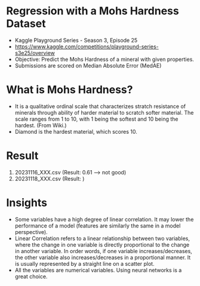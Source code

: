 # Regression with a Mohs Hardness Dataset
* Kaggle Playground Series - Season 3, Episode 25
* https://www.kaggle.com/competitions/playground-series-s3e25/overview
* Objective: Predict the Mohs Hardness of a mineral with given properties.
* Submissions are scored on Median Absolute Error (MedAE)

# What is Mohs Hardness?
* It is a qualitative ordinal scale that characterizes stratch resistance of minerals through ability of harder material to scratch softer material. The scale ranges from 1 to 10, with 1 being the softest and 10 being the hardest. (From Wiki.)
* Diamond is the hardest material, which scores 10. 

# Result
1. 20231116_XXX.csv (Result: 0.61 --> not good)
2. 20231118_XXX.csv (Result: )

# Insights
* Some variables have a high degree of linear correlation. It may lower the performance of a model (features are similarly the same in a model perspective).
* Linear Correlation refers to a linear relationship between two variables, where the change in one variable is directly proportional to the change in another variable. In order words, if one variable increases/decreases, the other variable also increases/decreases in a proportional manner. It is usually represented by a straight line on a scatter plot.
* All the variables are numerical variables. Using neural networks is a great choice.